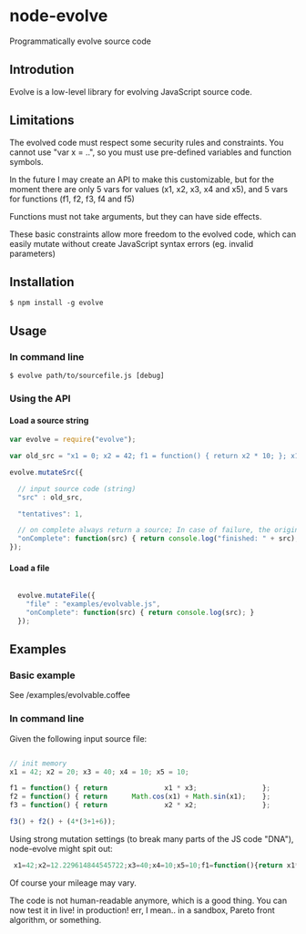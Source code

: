 node-evolve
===========

Programmatically evolve source code

## Introdution

Evolve is a low-level library for evolving JavaScript source code.

## Limitations

The evolved code must respect some security rules and constraints.
You cannot use "var x = ..", so you must use pre-defined variables and function symbols.

In the future I may create an API to make this customizable,
but for the moment there are only 5 vars for values (x1, x2, x3, x4 and x5),
and 5 vars for functions (f1, f2, f3, f4 and f5)

Functions must not take arguments, but they can have side effects.

These basic constraints allow more freedom to the evolved code,
which can easily mutate without create JavaScript syntax errors (eg. invalid parameters)

## Installation

    $ npm install -g evolve

## Usage

### In command line

    $ evolve path/to/sourcefile.js [debug]

### Using the API

#### Load a source string

```JavaScript
var evolve = require("evolve");

var old_src = "x1 = 0; x2 = 42; f1 = function() { return x2 * 10; }; x1 = f1();";

evolve.mutateSrc({

  // input source code (string)
  "src" : old_src,

  "tentatives": 1,

  // on complete always return a source; In case of failure, the original is returned
  "onComplete": function(src) { return console.log("finished: " + src); }
});

```

#### Load a file

```JavaScript
  
  evolve.mutateFile({
    "file" : "examples/evolvable.js",
    "onComplete": function(src) { return console.log(src); }
  });

```

## Examples

### Basic example

See /examples/evolvable.coffee


### In command line

Given the following input source file:

```JavaScript

// init memory
x1 = 42; x2 = 20; x3 = 40; x4 = 10; x5 = 10;

f1 = function() { return              x1 * x3;                };
f2 = function() { return      Math.cos(x1) + Math.sin(x1);    };
f3 = function() { return              x2 * x2;                };

f3() + f2() + (4*(3+1+6));

```

Using strong mutation settings (to break many parts of the JS code "DNA"), 
node-evolve might spit out:


```JavaScript
 x1=42;x2=12.229614844545722;x3=40;x4=10;x5=10;f1=function(){return x1*x3};f2=function(){return Math.cos(x1)+Math.sin(x1)};f2=function(){return x2*x2};Math.cos()+f2()+4*(3+12.229614844545722+6)
```

Of course your mileage may vary. 

The code is not human-readable anymore, which is a good thing.
You can now test it in live! in production! err, I mean.. in
a sandbox, Pareto front algorithm, or something.